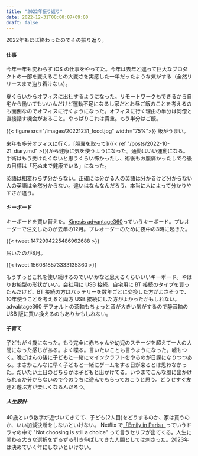 ```yaml
---
title: "2022年振り返り"
date: 2022-12-31T00:00:07+09:00
draft: false
---
```


2022年もほぼ終わったのでその振り返り。

#### 仕事

今年一年も変わらず iOS の仕事をやってた。今年は去年と違って巨大なプロダクトの一部を変えることの大変さを実感した一年だったような気がする（全然リリースまで辿り着けない）。

夏くらいからオフィスに出社するようになった。リモートワークもできるから自宅から働いてもいいんだけど運動不足になるし家だとお昼ご飯のことを考えるのも面倒なのでオフィスに行くようになった。オフィスに行く理由の半分は同僚と直接話す機会があること。やっぱりこれは貴重。もう半分はご飯。

{{< figure src="/images/20221231_food.jpg" width="75%">}}
飯がうまい。

来年も多分オフィスに行く。[胆嚢を取って]({{< ref "/posts/2022-10-21_diary.md" >}})から健康に気を使うようになった。通勤はいい運動になる。手術はもう受けたくないと思うくらい怖かったし、術後もお腹痛かったしで今後の目標は「死ぬまで健康でいる」になった。

英語は相変わらず分からない。正確には分かる人の英語は分かるけど分からない人の英語は全然分からない。違いはなんなんだろう、本当に人によって分かりやすさが違う。

#### キーボード

キーボードを買い替えた。[Kinesis advantage360](https://kinesis-ergo.com/keyboards/advantage360/)っていうキーボード。プレオーダーで注文したのが去年の12月。プレオーダーのために夜中の3時に起きた。

{{< tweet 1472994225486962688 >}}

届いたのが8月。

{{< tweet 1560818573333135360 >}}

もうずっとこれを使い続けるのでいいかなと思えるくらいいいキーボード。やはりお椀型の形状がいい。会社用に USB 接続、自宅用に BT 接続のタイプを買ったんだけど、BT 接続の方はバッテリーを数年ごとに交換した方がよさそうで、10年使うことを考えると両方 USB 接続にした方がよかったかもしれない。advabtage360 デフォルトの茶軸もちょっと音が大きい気がするので静音軸の USB 版に買い換えるのもありかもしれない。

#### 子育て

子どもが４歳になった。もう完全に赤ちゃんや幼児のステージを超えて一人の人間になった感じがある。よく喋る。言いたいことも言うようになった。嘘もつく。晩ごはんの後に子どもと一緒にマインクラフトをやるのが日課になりつつある。まさかこんなに早く子どもと一緒にゲームをする日が来るとは思わなかった。だいたい土日のどちらかは子どもと出かけてる。いつまでこんな風に出かけられるか分からないので今のうちに遊んでもらっておこうと思う。どうせすぐ友達と遊ぶ方が楽しくなるんだろう。

##### 人生設計

40歳という数字が近づいてきてて、子ども(2人目)をどうするのか、家は買うのか、いい加減決断をしないといけない。
Netflix で[「Emily in Paris」](https://www.netflix.com/browse?jbv=81037371)っていうドラマの中で "Not choosing is still a choice" って言うセリフが出てくる。人生に関わる大きな選択をずるずる引き伸ばしてきた人間としては刺さった。2023年は決めていく年にしないといけない。

